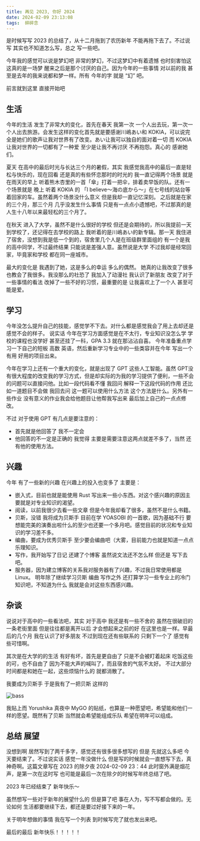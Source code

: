 ```yaml
---
title: 再见 2023, 你好 2024
date: 2024-02-09 23:13:08
tags:  碎碎念 
---
```


是时候写写 2023 的总结了，从十二月拖到了农历新年 不能再拖下去了。不过说写 其实也不知道怎么写，总之 写一些吧。

今年我的感觉可以说是梦幻吧 非常的梦幻，不过这梦幻中有着遗憾 也时刻害怕这这真的是一场梦 醒来之后是那个讨厌的自己。因为今年的一些事情 对以前的我 甚至是去年的我来说都和梦一样。所有 今年的字 就是 “幻” 吧。

前言就到这里 直接开始吧

## 生活

今年的生活 发生了非常大的变化，首先在春天 我第一次 一个人出去玩，第一次一个人出去旅游。会发生这样的变化首先就是要感谢川嶋あい和 KOKIA，可以说完全是她们的歌声让我对世界有了改变。あい让我可以独自的面对着一切 而 KOKIA 让我对世界的一切都有了一种爱 至少是让我不再讨厌 不再抱怨。真心的 感谢她们。

夏天 在高中的最后时光与长达三个月的暑假，其实 我感觉我高中的最后一直是轻松与快乐的，现在回看 还是真的有些怀恋那时的时光的 我一直记得两个场景 就是 在雨天的早上 听着熊木杏里的一首「傘」打着一把伞，排着卖早饭的队。还有一个场景就是 晚上 听着 KOKIA 的 「I believe～海の底から～」在七号线的站台等着回家的车。虽然着两个场景没什么意义 但是我却一直记忆深刻。
之后就是在家的三个月，那三个月 几乎没发生什么事情 只是有一点点小遗憾吧，不过那真的是人生十八年以来最轻松的三个月了。

在秋天 进入了大学，虽然不是什么很好的学校 但还是会期待的，所以我提前一天到学校了，还记得在去学校的路上 我听着的是川嶋あい的新专辑。那一天 我住进了宿舍，没想到我是低一个到的，宿舍里几个人是在班级群里面组的 有一个是我的高中同学，不过最终结果 只能说是差强人意。虽然说是大学 不过我却是经常回家，毕竟家和学校 都在同一座城市。

最大的变化是 我遇到了她，这是多么的幸运 多么的偶然。 她真的让我改变了很多 也教会了我很多。我没那么的社恐了 我加入了动漫社 我认识了新朋友 改变了对于一些事情的看法 改掉了一些不好的习惯，最重要的是 让我喜欢上了一个人 甚至可能是爱。

## 学习

今年没怎么提升自己的技能，感觉学不下去。对什么都是感觉我会了用上去却还是感觉不会的样子。
说实话 今年在学习方面感觉是在不太行，专业知识没怎么学 学校的课程也没学好 甚至还挂了一科，GPA 3.3 就在那沾沾自喜。
今年准备重点学习一下自己的短板 高数 英语，然后重新学习专业中的一些类容并在今年 写出一个 有用 好用的项目出来。

今年在学习上还有一个重大的变化，就是出现了 GPT 这些人工智能。虽然 GPT没有很大程度的改变我的学习方式，但是却实际的为我的学习提供了便利，一些不会的问题可以直接问他。比如一段代码看不懂 我回问 解释一下这段代码的作用 还比如一道题目不会做 我回去问 这一题可以使用什么方法 这个方法是什么。另外有一些作业 没有意义的作业我会给他题目让他帮我写出来 最后加上自己的一点点修改。

不过 对于使用 GPT 有几点是要注意的：

- 首先就是他回答了 我不一定会
- 他回答的不一定是正确的
我觉得 主要是需要注意这两点就差不多了，当然 还有他的使用方法。

## 兴趣

今年 有了一些新的兴趣 在兴趣上的投入也变多了 主要是：

- 嵌入式，目前也就是能使用 Rust 写出来一些小东西。对这个感兴趣的原因主要就是对专业知识的渴望。
- 阅读，以前我很少去看一些文章 但是今年我却看了很多，虽然不是什么书籍。
- 贝斯，没错 我将成为贝斯手 目前在学 YOASOBI 的一首歌，因为基础不行 要想能完美的演奏出啦什么的至少也还要一个多月吧。感觉目前的状况和专业知识的学习差不多。
- 编曲，要成为优秀贝斯手 至少要会编曲吧（大雾，目前能力也就是知道一点点乐理知识。
- 写作，我开始写了日记 还建了个博客 虽然说文法还不怎么样 但还是 写下去吧。
- 服务器，因为建立博客的关系我对服务器有了兴趣，不过我日常使用都是 Linux。
明年除了继续学习贝斯 编曲 写作之外 还打算学习一些专业上的冷门知识吧，不知道为什么 我就是会对这些东西感兴趣。

## 杂谈

说说对于高中的一些看法吧，其实 对于高中 我还是有一些不舍的 虽然在很破旧的一条老街里面 但是往往都是离开以后 才会想起来之前的好 在这里也是一样。早最后的几个月 我在认识了好多朋友 不过到现在还有些联系的 只剩下一个了 感觉有些可惜啊。

其次是在大学的的生活 有好有坏，首先是更自由了 只是不会被盯着起床 吃饭这些的可，也不自由了 因为不能大声的喊叫了，而且宿舍的气氛不太好。
不过大部分时间都是和她在一起，这些烦恼什么的 就都消散了。

我要成为贝斯手 于是我有了一把贝斯 这样的

![bass](/assets/blogImg/bass.png)

我贴上而 Yorushika 真夜中 MyGO 的贴纸，也算是一种愿望吧，希望能和他们一样的愿望。既然有了贝斯 当然就会希望能组成乐队 希望在明年可以组成。

## 总结 展望

没想到啊 居然写到了两千多字，感觉还有很多很多想写的 但是 先就这么多吧 今天要结束了。不过说实话 感觉一年没做什么 但是写的时候就会一直想写下去，真神奇啊。这篇文章写在 2023 的除夕夜 2024-02-09 23：44 此时窗外满是烟花声，是第一次在这时写 也可能是最后一次在除夕的时候写年终总结了吧。

2023 年已经结束了 新年快乐～

虽然想写一些对于新年的展望什么的 但是算了吧 事在人为，写不写都会做的。无论如何 生活都要继续下去，都还是要过好接下来的一年。

关于明年想做的事情 我在写一个列表 到时候写完了就也发出来吧。

最后的最后 新年快乐！！！！！
